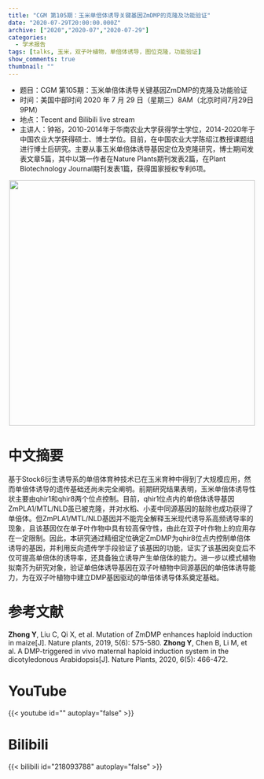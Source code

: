 ```yaml
---
title: "CGM 第105期：玉米单倍体诱导关键基因ZmDMP的克隆及功能验证"
date: "2020-07-29T20:00:00.000Z"
archive: ["2020","2020-07","2020-07-29"]
categories:
  - 学术报告
tags: [talks, 玉米，双子叶植物，单倍体诱导，图位克隆，功能验证]
show_comments: true
thumbnail: ""
---
```


- 题目：CGM 第105期：玉米单倍体诱导关键基因ZmDMP的克隆及功能验证
- 时间：美国中部时间 2020 年 7 月 29 日（星期三）8AM（北京时间7月29日 9PM）
- 地点：Tecent and Bilibili live stream
- 主讲人：钟裕，2010-2014年于华南农业大学获得学士学位，2014-2020年于中国农业大学获得硕士、博士学位。目前，在中国农业大学陈绍江教授课题组进行博士后研究。主要从事玉米单倍体诱导基因定位及克隆研究，博士期间发表文章5篇，其中以第一作者在Nature Plants期刊发表2篇，在Plant Biotechnology Journal期刊发表1篇，获得国家授权专利6项。

<div align="center">
<img src="https://i.loli.net/2020/07/26/Ae8EY2IR9tdjuk7.png" height=500>
</div>

# 中文摘要

基于Stock6衍生诱导系的单倍体育种技术已在玉米育种中得到了大规模应用，然而单倍体诱导的遗传基础还尚未完全阐明。前期研究结果表明，玉米单倍体诱导性状主要由qhir1和qhir8两个位点控制。目前，qhir1位点内的单倍体诱导基因ZmPLA1/MTL/NLD虽已被克隆，并对水稻、小麦中同源基因的敲除也成功获得了单倍体。但ZmPLA1/MTL/NLD基因并不能完全解释玉米现代诱导系高频诱导率的现象，且该基因仅在单子叶作物中具有较高保守性，由此在双子叶作物上的应用存在一定限制。因此，本研究通过精细定位确定ZmDMP为qhir8位点内控制单倍体诱导的基因，并利用反向遗传学手段验证了该基因的功能，证实了该基因突变后不仅可提高单倍体的诱导率，还具备独立诱导产生单倍体的能力。进一步以模式植物拟南芥为研究对象，验证单倍体诱导基因在双子叶植物中同源基因的单倍体诱导能力，为在双子叶植物中建立DMP基因驱动的单倍体诱导体系奠定基础。


# 参考文献

**Zhong Y**, Liu C, Qi X, et al. Mutation of ZmDMP enhances haploid induction in maize[J]. Nature plants, 2019, 5(6): 575-580.
**Zhong Y**, Chen B, Li M, et al. A DMP-triggered in vivo maternal haploid induction system in the dicotyledonous Arabidopsis[J]. Nature Plants, 2020, 6(5): 466-472.

# YouTube

{{< youtube id="" autoplay="false" >}}

# Bilibili

{{< bilibili id="218093788" autoplay="false" >}}

